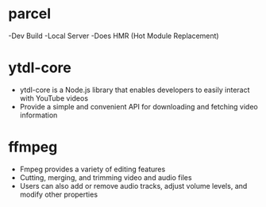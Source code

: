 # parcel
 -Dev Build
 -Local Server
 -Does HMR (Hot Module Replacement)
# ytdl-core
 - ytdl-core is a Node.js library that enables developers to easily interact with YouTube videos
 - Provide a simple and convenient API for downloading and fetching video information
# ffmpeg
 - Fmpeg provides a variety of editing features
 - Cutting, merging, and trimming video and audio files
 - Users can also add or remove audio tracks, adjust volume levels, and modify other properties